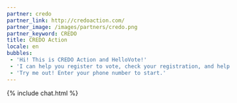```yaml
---
partner: credo
partner_link: http://credoaction.com/
partner_image: /images/partners/credo.png
partner_keyword: CREDO
title: CREDO Action
locale: en
bubbles:
 - 'Hi! This is CREDO Action and HelloVote!'
 - 'I can help you register to vote, check your registration, and help your friends register.'
 - 'Try me out! Enter your phone number to start.'
---
```

{% include chat.html %}



